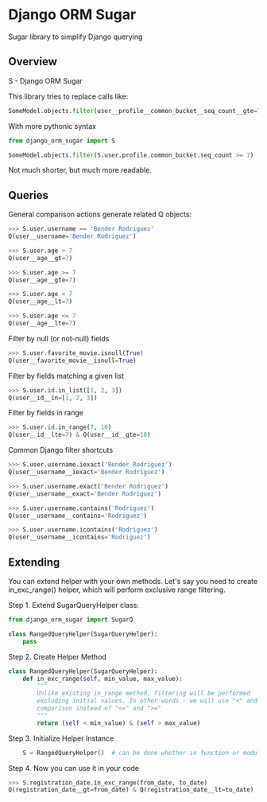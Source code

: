 # Django ORM Sugar
Sugar library to simplify Django querying

## Overview 

S - Django ORM Sugar

This library tries to replace calls like:
```python     
SomeModel.objects.filter(user__profile__common_bucket__seq_count__gte=7)
```
    
With more pythonic syntax
```python
from django_orm_sugar import S

SomeModel.objects.filter(S.user.profile.common_bucket.seq_count >= 7)
```
      
Not much shorter, but much more readable.


## Queries
General comparison actions generate related Q objects:  
```python
>>> S.user.username == 'Bender Rodriguez'
Q(user__username='Bender Rodriguez')

>>> S.user.age > 7
Q(user__age__gt=7)

>>> S.user.age >= 7
Q(user__age__gte=7)

>>> S.user.age < 7
Q(user__age__lt=7)

>>> S.user.age <= 7
Q(user__age__lte=7)
```

Filter by null (or not-null) fields
```python
>>> S.user.favorite_movie.isnull(True)
Q(user__favorite_movie__isnull=True)
```

Filter by fields matching a given list
```python
>>> S.user.id.in_list([1, 2, 3])
Q(user__id__in=[1, 2, 3])
```
   
Filter by fields in range
```python
>>> S.user.id.in_range(7, 10)
Q(user__id__lte=7) & Q(user__id__gte=10)
```
    
Common Django filter shortcuts
```python
>>> S.user.username.iexact('Bender Rodriguez')
Q(user__username__iexact='Bender Rodriguez')

>>> S.user.username.exact('Bender Rodriguez')
Q(user__username__exact='Bender Rodriguez')

>>> S.user.username.contains('Rodriguez')
Q(user__username__contains='Rodriguez')

>>> S.user.username.icontains('Rodriguez')
Q(user__username__icontains='Rodriguez')
```

## Extending

You can extend helper with your own methods. Let's say you need to create
in_exc_range() helper, which will perform exclusive range filtering.
  
Step 1. Extend SugarQueryHelper class:
```python
from django_orm_sugar import SugarQ

class RangedQueryHelper(SugarQueryHelper):
    pass
```

Step 2. Create Helper Method
```python
class RangedQueryHelper(SugarQueryHelper):
    def in_exc_range(self, min_value, max_value):
        """
        Unlike existing in_range method, filtering will be performed
        excluding initial values. In other words - we will use "<" and ">"
        comparison instead of "<=" and ">="
        """
        return (self < min_value) & (self > max_value)
```

Step 3. Initialize Helper Instance
```python
    S = RangedQueryHelper()  # can be done whether in function or module level
```

Step 4. Now you can use it in your code
```python
>>> S.registration_date.in_exc_range(from_date, to_date)
Q(registration_date__gt=from_date) & Q(registration_date__lt=to_date)
```
